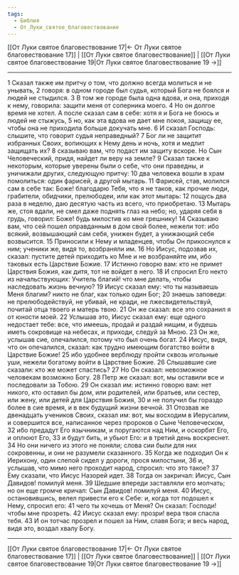 ```yaml
---
tags:
  - Библия
  - От_Луки_святое_благовествование
---
```

[[От Луки святое благовествование 17|← От Луки святое благовествование 17]] | [[От Луки святое благовествование]] | [[От Луки святое благовествование 19|От Луки святое благовествование 19 →]]

---
1 Сказал также им притчу о том, что должно всегда молиться и не унывать,
2 говоря: в одном городе был судья, который Бога не боялся и людей не стыдился.
3 В том же городе была одна вдова, и она, приходя к нему, говорила: защити меня от соперника моего.
4 Но он долгое время не хотел. А после сказал сам в себе: хотя я и Бога не боюсь и людей не стыжусь,
5 но, как эта вдова не дает мне покоя, защищу ее, чтобы она не приходила больше докучать мне.
6 И сказал Господь: слышите, что говорит судья неправедный?
7 Бог ли не защитит избранных Своих, вопиющих к Нему день и ночь, хотя и медлит защищать их?
8 сказываю вам, что подаст им защиту вскоре. Но Сын Человеческий, придя, найдет ли веру на земле?
9 Сказал также к некоторым, которые уверены были о себе, что они праведны, и уничижали других, следующую притчу:
10 два человека вошли в храм помолиться: один фарисей, а другой мытарь.
11 Фарисей, став, молился сам в себе так: Боже! благодарю Тебя, что я не таков, как прочие люди, грабители, обидчики, прелюбодеи, или как этот мытарь:
12 пощусь два раза в неделю, даю десятую часть из всего, что приобретаю.
13 Мытарь же, стоя вдали, не смел даже поднять глаз на небо; но, ударяя себя в грудь, говорил: Боже! будь милостив ко мне грешнику!
14 Сказываю вам, что сей пошел оправданным в дом свой более, нежели тот: ибо всякий, возвышающий сам себя, унижен будет, а унижающий себя возвысится.
15 Приносили к Нему и младенцев, чтобы Он прикоснулся к ним; ученики же, видя то, возбраняли им.
16 Но Иисус, подозвав их, сказал: пустите детей приходить ко Мне и не возбраняйте им, ибо таковых есть Царствие Божие.
17 Истинно говорю вам: кто не примет Царствия Божия, как дитя, тот не войдет в него.
18 И спросил Его некто из начальствующих: Учитель благий! что мне делать, чтобы наследовать жизнь вечную?
19 Иисус сказал ему: что ты называешь Меня благим? никто не благ, как только один Бог;
20 знаешь заповеди: не прелюбодействуй, не убивай, не кради, не лжесвидетельствуй, почитай отца твоего и матерь твою.
21 Он же сказал: все это сохранил я от юности моей.
22 Услышав это, Иисус сказал ему: еще одного недостает тебе: все, что имеешь, продай и раздай нищим, и будешь иметь сокровище на небесах, и приходи, следуй за Мною.
23 Он же, услышав сие, опечалился, потому что был очень богат.
24 Иисус, видя, что он опечалился, сказал: как трудно имеющим богатство войти в Царствие Божие!
25 ибо удобнее верблюду пройти сквозь игольные уши, нежели богатому войти в Царствие Божие.
26 Слышавшие сие сказали: кто же может спастись?
27 Но Он сказал: невозможное человекам возможно Богу.
28 Петр же сказал: вот, мы оставили все и последовали за Тобою.
29 Он сказал им: истинно говорю вам: нет никого, кто оставил бы дом, или родителей, или братьев, или сестер, или жену, или детей для Царствия Божия,
30 и не получил бы гораздо более в сие время, и в век будущий жизни вечной.
31 Отозвав же двенадцать учеников Своих, сказал им: вот, мы восходим в Иерусалим, и совершится все, написанное через пророков о Сыне Человеческом,
32 ибо предадут Его язычникам, и поругаются над Ним, и оскорбят Его, и оплюют Его,
33 и будут бить, и убьют Его: и в третий день воскреснет.
34 Но они ничего из этого не поняли; слова сии были для них сокровенны, и они не разумели сказанного.
35 Когда же подходил Он к Иерихону, один слепой сидел у дороги, прося милостыни,
36 и, услышав, что мимо него проходит народ, спросил: что это такое?
37 Ему сказали, что Иисус Назорей идет.
38 Тогда он закричал: Иисус, Сын Давидов! помилуй меня.
39 Шедшие впереди заставляли его молчать; но он еще громче кричал: Сын Давидов! помилуй меня.
40 Иисус, остановившись, велел привести его к Себе: и, когда тот подошел к Нему, спросил его:
41 чего ты хочешь от Меня? Он сказал: Господи! чтобы мне прозреть.
42 Иисус сказал ему: прозри! вера твоя спасла тебя.
43 И он тотчас прозрел и пошел за Ним, славя Бога; и весь народ, видя это, воздал хвалу Богу.

---
[[От Луки святое благовествование 17|← От Луки святое благовествование 17]] | [[От Луки святое благовествование]] | [[От Луки святое благовествование 19|От Луки святое благовествование 19 →]]